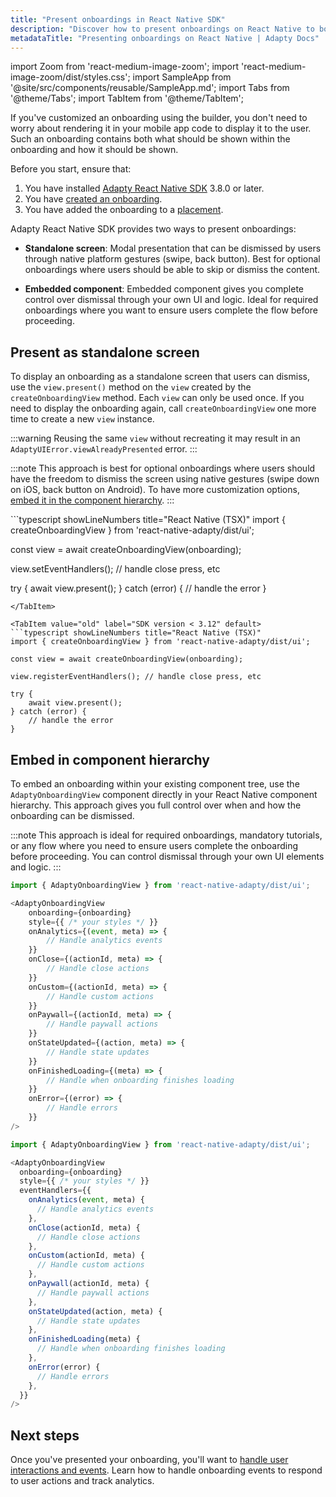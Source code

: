 ```yaml
---
title: "Present onboardings in React Native SDK"
description: "Discover how to present onboardings on React Native to boost conversions and revenue."
metadataTitle: "Presenting onboardings on React Native | Adapty Docs"
---
```


import Zoom from 'react-medium-image-zoom';
import 'react-medium-image-zoom/dist/styles.css';
import SampleApp from '@site/src/components/reusable/SampleApp.md';
import Tabs from '@theme/Tabs';
import TabItem from '@theme/TabItem';

If you've customized an onboarding using the builder, you don't need to worry about rendering it in your mobile app code to display it to the user. Such an onboarding contains both what should be shown within the onboarding and how it should be shown.

Before you start, ensure that:

1. You have installed [Adapty React Native SDK](sdk-installation-reactnative.md) 3.8.0 or later.
2. You have [created an onboarding](create-onboarding.md).
3. You have added the onboarding to a [placement](placements.md).

Adapty React Native SDK provides two ways to present onboardings:

- **Standalone screen**: Modal presentation that can be dismissed by users through native platform gestures (swipe, back button). Best for optional onboardings where users should be able to skip or dismiss the content.

- **Embedded component**: Embedded component gives you complete control over dismissal through your own UI and logic. Ideal for required onboardings where you want to ensure users complete the flow before proceeding.

## Present as standalone screen

To display an onboarding as a standalone screen that users can dismiss, use the `view.present()` method on the `view` created by the `createOnboardingView` method. Each `view` can only be used once. If you need to display the onboarding again, call `createOnboardingView` one more time to create a new `view` instance.

:::warning
Reusing the same `view` without recreating it may result in an `AdaptyUIError.viewAlreadyPresented` error.
:::

:::note
This approach is best for optional onboardings where users should have the freedom to dismiss the screen using native gestures (swipe down on iOS, back button on Android). To have more customization options, [embed it in the component hierarchy](#embed-in-component-hierarchy).
:::

<Tabs groupId="version" queryString>
<TabItem value="new" label="SDK version 3.12 or later" default>
```typescript showLineNumbers title="React Native (TSX)"
import { createOnboardingView } from 'react-native-adapty/dist/ui';

const view = await createOnboardingView(onboarding);

view.setEventHandlers(); // handle close press, etc

try {
    await view.present();
} catch (error) {
    // handle the error
}
```
</TabItem>

<TabItem value="old" label="SDK version < 3.12" default>
```typescript showLineNumbers title="React Native (TSX)"
import { createOnboardingView } from 'react-native-adapty/dist/ui';

const view = await createOnboardingView(onboarding);

view.registerEventHandlers(); // handle close press, etc

try {
    await view.present();
} catch (error) {
    // handle the error
}
```
</TabItem>
</Tabs>



## Embed in component hierarchy

To embed an onboarding within your existing component tree, use the `AdaptyOnboardingView` component directly in your React Native component hierarchy. This approach gives you full control over when and how the onboarding can be dismissed.

:::note
This approach is ideal for required onboardings, mandatory tutorials, or any flow where you need to ensure users complete the onboarding before proceeding. You can control dismissal through your own UI elements and logic.
:::

<Tabs groupId="version" queryString>
<TabItem value="new" label="SDK version 3.12 or later" default>

```typescript showLineNumbers title="React Native (TSX)"
import { AdaptyOnboardingView } from 'react-native-adapty/dist/ui';

<AdaptyOnboardingView
    onboarding={onboarding}
    style={{ /* your styles */ }}
    onAnalytics={(event, meta) => {
        // Handle analytics events
    }}
    onClose={(actionId, meta) => {
        // Handle close actions
    }}
    onCustom={(actionId, meta) => {
        // Handle custom actions
    }}
    onPaywall={(actionId, meta) => {
        // Handle paywall actions
    }}
    onStateUpdated={(action, meta) => {
        // Handle state updates
    }}
    onFinishedLoading={(meta) => {
        // Handle when onboarding finishes loading
    }}
    onError={(error) => {
        // Handle errors
    }}
/>
```
</TabItem>

<TabItem value="old" label="SDK version < 3.12" default>

```typescript showLineNumbers title="React Native (TSX)"
import { AdaptyOnboardingView } from 'react-native-adapty/dist/ui';

<AdaptyOnboardingView
  onboarding={onboarding}
  style={{ /* your styles */ }}
  eventHandlers={{
    onAnalytics(event, meta) { 
      // Handle analytics events
    },
    onClose(actionId, meta) { 
      // Handle close actions
    },
    onCustom(actionId, meta) { 
      // Handle custom actions
    },
    onPaywall(actionId, meta) { 
      // Handle paywall actions
    },
    onStateUpdated(action, meta) { 
      // Handle state updates
    },
    onFinishedLoading(meta) { 
      // Handle when onboarding finishes loading
    },
    onError(error) { 
      // Handle errors
    },
  }}
/>
```
</TabItem>
</Tabs>

## Next steps

Once you've presented your onboarding, you'll want to [handle user interactions and events](react-native-handling-onboarding-events.md). Learn how to handle onboarding events to respond to user actions and track analytics.
